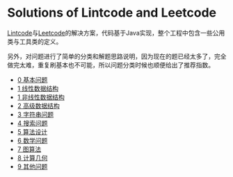 # Solutions of Lintcode and Leetcode

[Lintcode](https://www.lintcode.com)与[Leetcode](https://leetcode.com/)的解决方案，代码基于Java实现，整个工程中包含一些公用类与工具类的定义。

另外，对问题进行了简单的分类和解题思路说明，因为现在的题已经太多了，完全做完太难，重复刷基本也不可能，所以问题分类时候也顺便给出了推荐指数。

- [0 基本问题](problems/elementary-problems.md)
- [1 线性数据结构](problems/data-structure-linear.md)
- [1 非线性数据结构](problems/data-structure-non-linear.md)
- [2 高级数据结构](problems/advanced-data-structure.md)
- [3 字符串问题](problems/string.md)
- [4 搜索问题](problems/search-problems.md)
- [5 算法设计](problems/algorithms.md)
- [6 数学问题](problems/mathematical-problems.md)
- [7 图算法](problems/graph-algorithm.md)
- [8 计算几何](problems/computation-geometry.md)
- [9 其他问题](problems/others.md)
